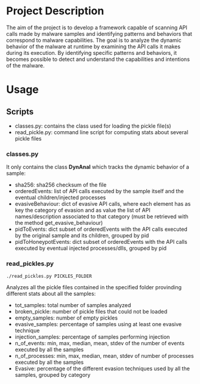 # Project Description
The aim of the project is to develop a framework capable of scanning API calls made by malware samples and identifying patterns and behaviors that correspond to malware capabilities. The goal is to analyze the dynamic behavior of the malware at runtime by examining the API calls it makes during its execution. By identifying specific patterns and behaviors, it becomes possible to detect and understand the capabilities and intentions of the malware.

# Usage

## Scripts

- classes.py: contains the class used for loading the pickle file(s)
- read_pickle.py: command line script for computing stats about several pickle files

### classes.py

It only contains the class **DynAnal** which tracks the dynamic behavior of a sample:
- sha256: sha256 checksum of the file
- orderedEvents: list of API calls executed by the sample itself and the eventual children/injected processes
- evasiveBehaviour: dict of evasive API calls, where each element has as key the category of evasion and as value the list of API names/description associated to that category (must be retrieved with the method get_evasive_behaviour)
- pidToEvents: dict subset of orderedEvents with the API calls executed by the original sample and its children, grouped by pid
- pidToHoneypotEvents: dict subset of orderedEvents with the API calls executed by  eventual injected processes/dlls, grouped by pid

### read_pickles.py

```bash
./read_pickles.py PICKLES_FOLDER
```

Analyzes all the pickle files contained in the specified folder provinding different stats about all the samples:

- tot_samples: total number of samples analyzed
- broken_pickle: number of pickle files that could not be loaded
- empty_samples: number of empty pickles
- evasive_samples: percentage of samples using at least one evasive technique
- injection_samples: percentage of samples performing injection
- n_of_events: min, max, median, mean, stdev of the number of events executed by all the samples
- n_of_processes: min, max, median, mean, stdev of number of processes executed by all the samples
- Evasive: percentage of the different evasion techniques used by all the samples, grouped by category 